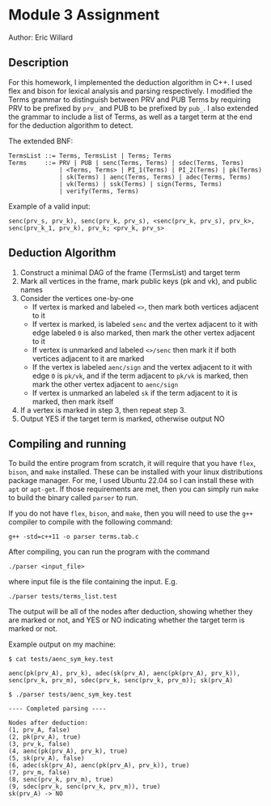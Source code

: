 # Module 3 Assignment
Author: Eric Willard

## Description
For this homework, I implemented the deduction algorithm in C++. I used flex and bison for lexical analysis and parsing respectively. I modified the Terms grammar to distinguish between PRV and PUB Terms by requiring PRV to be prefixed by `prv_` and PUB to be prefixed by `pub_`. I also extended the grammar to include a list of Terms, as well as a target term at the end for the deduction algorithm to detect.

The extended BNF:
```
TermsList ::= Terms, TermsList | Terms; Terms
Terms     ::= PRV | PUB | senc(Terms, Terms) | sdec(Terms, Terms)
              | <Terms, Terms> | PI_1(Terms) | PI_2(Terms) | pk(Terms)
              | sk(Terms) | aenc(Terms, Terms) | adec(Terms, Terms) 
              | vk(Terms) | ssk(Terms) | sign(Terms, Terms)
              | verify(Terms, Terms)
```

Example of a valid input:
```
senc(prv_s, prv_k), senc(prv_k, prv_s), <senc(prv_k, prv_s), prv_k>, senc(prv_k_1, prv_k), prv_k; <prv_k, prv_s>
```

## Deduction Algorithm
1) Construct a minimal DAG of the frame (TermsList) and target term
2) Mark all vertices in the frame, mark public keys (pk and vk), and public names
3) Consider the vertices one-by-one
    - If vertex is marked and labeled `<>`, then mark both vertices adjacent to it
    - If vertex is marked, is labeled `senc` and the vertex adjacent to it with edge labeled `0` is also marked, then mark the other vertex adjacent to it
    - If vertex is unmarked and labeled `<>/senc` then mark it if both vertices adjacent to it are marked
    - If the vertex is labeled `aenc/sign` and the vertex adjacent to it with edge `0` is `pk/vk`, and if the term adjacent to `pk/vk` is marked, then mark the other vertex adjacent to `aenc/sign`
    - If vertex is unmarked an labeled `sk` if the term adjacent to it is marked, then mark itself
4) If a vertex is marked in step 3, then repeat step 3.
5) Output YES if the target term is marked, otherwise output NO

## Compiling and running
To build the entire program from scratch, it will require that you have `flex`, `bison`, and `make` installed. These can be installed with your linux distributions package manager. For me, I used Ubuntu 22.04 so I can install these with `apt` or `apt-get`. If those requirements are met, then you can simply run `make` to build the binary called `parser` to run.

If you do not have `flex`, `bison`, and `make`, then you will need to use the `g++` compiler to compile with the following command:
```
g++ -std=c++11 -o parser terms.tab.c
```

After compiling, you can run the program with the command 
```
./parser <input_file>
```
where input file is the file containing the input. E.g. 
```
./parser tests/terms_list.test
```

The output will be all of the nodes after deduction, showing whether they are marked or not, and YES or NO indicating whether the target term is marked or not.

Example output on my machine:
```
$ cat tests/aenc_sym_key.test

aenc(pk(prv_A), prv_k), adec(sk(prv_A), aenc(pk(prv_A), prv_k)), senc(prv_k, prv_m), sdec(prv_k, senc(prv_k, prv_m)); sk(prv_A)                                                                   

$ ./parser tests/aenc_sym_key.test

---- Completed parsing ----

Nodes after deduction: 
(1, prv_A, false)
(2, pk(prv_A), true)
(3, prv_k, false)
(4, aenc(pk(prv_A), prv_k), true)
(5, sk(prv_A), false)
(6, adec(sk(prv_A), aenc(pk(prv_A), prv_k)), true)
(7, prv_m, false)
(8, senc(prv_k, prv_m), true)
(9, sdec(prv_k, senc(prv_k, prv_m)), true)
sk(prv_A) -> NO
```